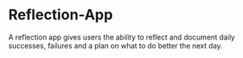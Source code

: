 # Reflection-App
A reflection app gives users the ability to reflect and document daily successes, failures and a plan on what to do better the next day.

